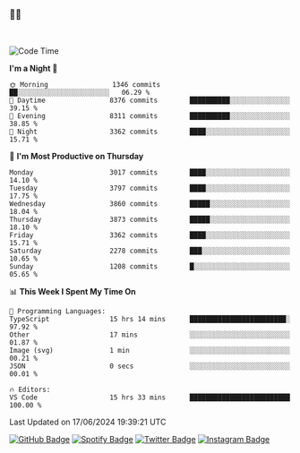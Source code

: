 ### 🤙🍺

<!-- <a href="https://github-readme-stats.vercel.app/api?username=hzak2xx&count_private=true&show_icons=true&theme=dracula">
  <img align="center" src="https://github-readme-stats.vercel.app/api?username=hzak2xx&count_private=true&show_icons=true&theme=dracula" />
</a>
</br> -->
</br>

<!--START_SECTION:waka-->
![Code Time](http://img.shields.io/badge/Code%20Time-3%2C414%20hrs%2018%20mins-blue)

**I'm a Night 🦉** 

```text
🌞 Morning                1346 commits        ██░░░░░░░░░░░░░░░░░░░░░░░   06.29 % 
🌆 Daytime                8376 commits        ██████████░░░░░░░░░░░░░░░   39.15 % 
🌃 Evening                8311 commits        ██████████░░░░░░░░░░░░░░░   38.85 % 
🌙 Night                  3362 commits        ████░░░░░░░░░░░░░░░░░░░░░   15.71 % 
```
📅 **I'm Most Productive on Thursday** 

```text
Monday                   3017 commits        ████░░░░░░░░░░░░░░░░░░░░░   14.10 % 
Tuesday                  3797 commits        ████░░░░░░░░░░░░░░░░░░░░░   17.75 % 
Wednesday                3860 commits        █████░░░░░░░░░░░░░░░░░░░░   18.04 % 
Thursday                 3873 commits        █████░░░░░░░░░░░░░░░░░░░░   18.10 % 
Friday                   3362 commits        ████░░░░░░░░░░░░░░░░░░░░░   15.71 % 
Saturday                 2278 commits        ███░░░░░░░░░░░░░░░░░░░░░░   10.65 % 
Sunday                   1208 commits        █░░░░░░░░░░░░░░░░░░░░░░░░   05.65 % 
```


📊 **This Week I Spent My Time On** 

```text
💬 Programming Languages: 
TypeScript               15 hrs 14 mins      ████████████████████████░   97.92 % 
Other                    17 mins             ░░░░░░░░░░░░░░░░░░░░░░░░░   01.87 % 
Image (svg)              1 min               ░░░░░░░░░░░░░░░░░░░░░░░░░   00.21 % 
JSON                     0 secs              ░░░░░░░░░░░░░░░░░░░░░░░░░   00.01 % 

🔥 Editors: 
VS Code                  15 hrs 33 mins      █████████████████████████   100.00 % 
```


 Last Updated on 17/06/2024 19:39:21 UTC
<!--END_SECTION:waka-->

[![GitHub Badge](https://img.shields.io/badge/GitHub-100000?style=for-the-badge&logo=github&logoColor=white)](https://github.com/hzak2xx)
[![Spotify Badge](https://img.shields.io/badge/Spotify-1ED760?&style=for-the-badge&logo=spotify&logoColor=white)](https://open.spotify.com/user/uf90s6sbbh75a1mt44clkhkvf)
[![Twitter Badge](https://img.shields.io/badge/Twitter-1DA1F2?style=for-the-badge&logo=twitter&logoColor=white)](https://twitter.com/hzak2xx)
[![Instagram Badge](https://img.shields.io/badge/Instagram-E4405F?style=for-the-badge&logo=instagram&logoColor=white)](https://www.instagram.com/hzak2xx/)

